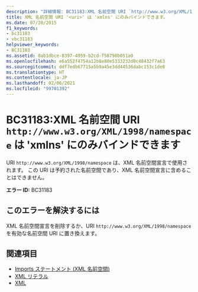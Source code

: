 ```yaml
---
description: "詳細情報: BC31183:XML 名前空間 URI `http://www.w3.org/XML/1998/namespace` は 'xmlns' にのみバインドできます"
title: XML 名前空間 URI '<uri>' は 'xmlns' にのみバインドできます。
ms.date: 07/20/2015
f1_keywords:
- bc31183
- vbc31183
helpviewer_keywords:
- BC31183
ms.assetid: 0ab1dbce-8397-4959-b2cd-f58798b051a0
ms.openlocfilehash: e6a552f4754a12b8e80e5333232d0c48432f7a63
ms.sourcegitcommit: ddf7edb67715a5b9a45e3dd44536dabc153c1de0
ms.translationtype: HT
ms.contentlocale: ja-JP
ms.lasthandoff: 02/06/2021
ms.locfileid: "99701392"
---
```

# <a name="bc31183-xml-namespace-uri-httpwwww3orgxml1998namespace-can-be-bound-only-to-xmlns"></a>BC31183:XML 名前空間 URI `http://www.w3.org/XML/1998/namespace` は 'xmlns' にのみバインドできます

URI `http://www.w3.org/XML/1998/namespace` は、XML 名前空間宣言で使用されます。 この URI は予約された名前空間であり、XML 名前空間宣言に含めることはできません。

 **エラー ID:** BC31183

## <a name="to-correct-this-error"></a>このエラーを解決するには

XML 名前空間宣言を削除するか、URI `http://www.w3.org/XML/1998/namespace` を有効な名前空間 URI に置き換えます。

## <a name="see-also"></a>関連項目

- [Imports ステートメント (XML 名前空間)](../statements/imports-statement-xml-namespace.md)
- [XML リテラル](../xml-literals/index.md)
- [XML](../../programming-guide/language-features/xml/index.md)
